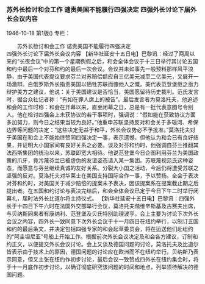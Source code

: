 ### 苏外长检讨和会工作  谴责美国不能履行四强决定  四强外长讨论下届外长会议内容

1946-10-18
第1版()
专栏：

　　苏外长检讨和会工作
    谴责美国不能履行四强决定   
    四强外长讨论下届外长会议内容
    【新华社延安十五日电】巴黎讯：经过了两周以来的“长夜会议”中的第一个星期例假之后，和会全体会议于十三日举行其讨论五国和约中最后一个对芬和约的最后一次会议。会议并未如事先一般预料那样风平浪静，由于美国代表提议要求芬兰对苏赔偿额应自三亿美元减至二亿美元，又展开一场激辩。白俄罗斯外长指责美国以牺牲苏联而慷他人之慨。美代表范登堡继之亟力辩护美方之建议，他说：关于美国建议是否恰当，美国愿留待历史裁判。范氏发言时，据合众社记者称：“有如在罪人席上的被告”。最后发言者为莫洛托夫，他追述和会的工作时称：和会在开幕以来，直至闭幕之日，总是有一批代表意图号令别人。他在检讨四强会上未获协议的若干事项时，强调说：“假如能在获致协议方面多加努力，则今日之结果当较为良好。”他重申苏联坚持反对和会关于多瑙河、希保边界等问题的决定：“这些决定无益于和平，外长会议势必不予批准。”莫洛托夫对于美国在和会上不能始终赞同四强决定一事，表示遗憾，但他认为和会已有良好结果，并证明大小国家间有良好关系之必要。谈及对芬和约时，他强调自芬兰推翻其法西斯集团的统治以来，苏联即宽大相待。他说范登堡今日企图利用芬兰为美国政策的爪牙，竟污蔑芬兰已被虚伪的友谊姿态请入某一集团。苏联蔑视范氏这种姿态，而愿意与芬兰继续真诚的友好关系。分裂大小国之活动，今后仍将遭受苏联之坚强的反对。莫洛托夫对华莱士在美国支持国际合作一事，予以赞扬。全会于表决对芬和约时，对美国关于减少赔偿的提案未予表决，因该提案系在提案截止期之后提出者。在五国和约讨论与表决完结后，和会全体会议已定于今日下午二时举行闭幕礼，届时法外长比道尔将主持仪式。
    【新华社延安十五日电】巴黎讯：四强外长于十四日下午六时在法国外交部举行会议，莫洛托夫偕维辛斯基及古赛夫出席，与贝纳斯同来者有康纳利、范登堡及贝氏特别助理波亨。会上主要为讨论下次外长会议之内容，四外长一致同意下次外长会议于十一月四日在纽约举行，以制订五国和约的最后条文，并决定包括四强专家的和会起草委员会，将在运送他们赴纽约的“阿圭坦尼亚”号船上开始工作。根据前次外长会议决定及和会各方建议，订制和约正文，以便提交外长会议讨论。会上又谈及德国问题的讨论，莫洛托夫及比道尔皆表示由于技术上的原因，德国问题的讨论应在欧洲而不在纽约举行。贝纳斯乃表示同意，但又主张在纽约作初步讨论，最后会议一致赞成四外长在纽约集会时，将于十一月底作初步讨论，以确订彻底研究该问题的时间和地点，列举须待解决的德国问题。
